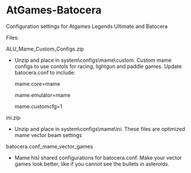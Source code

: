 # AtGames-Batocera
Configuration settings for Atgames Legends Ultimate and Batocera

Files:

ALU_Mame_Custom_Configs.zip  
- Unzip and place in system\configs\mame\custom.  Custom mame configs to use contols for racing, lightgun and paddle games.  Update batocera.conf to include:

   mame.core=mame
  
   mame.emulator=mame
  
   mame.customcfg=1

ini.zip
- Unzip and place in system\configs\mame\ini.  These files are optimized mame vector beam settings

batocera.conf_mame_vector_games
- Mame hlsl shared configurations for batocera.conf.  Make your vector games look better, like if you cannot see the bullets in asteroids.







